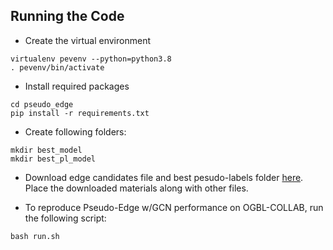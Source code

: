 ## Running the Code
- Create the virtual environment
```
virtualenv pevenv --python=python3.8
. pevenv/bin/activate
```
- Install required packages
```
cd pseudo_edge
pip install -r requirements.txt
```
- Create following folders:
```
mkdir best_model
mkdir best_pl_model
```
- Download edge candidates file and best pesudo-labels folder [here](https://drive.google.com/drive/folders/1QMc78I-w1rWg6Gw2y1Yzby8WIKFnXTgh?usp=sharing). Place the downloaded materials along with other files.

- To reproduce Pseudo-Edge w/GCN performance on OGBL-COLLAB, run the following script:
```
bash run.sh
```
